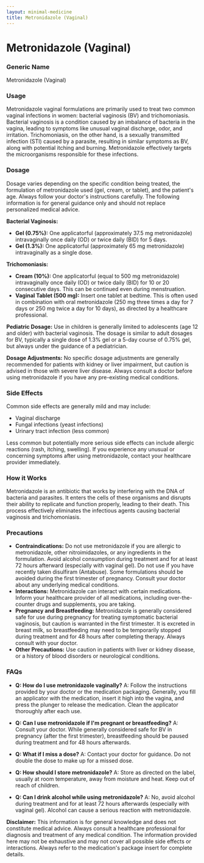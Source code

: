 ```yaml
---
layout: minimal-medicine
title: Metronidazole (Vaginal)
---
```


# Metronidazole (Vaginal)
### Generic Name
Metronidazole (Vaginal)

### Usage
Metronidazole vaginal formulations are primarily used to treat two common vaginal infections in women: bacterial vaginosis (BV) and trichomoniasis.  Bacterial vaginosis is a condition caused by an imbalance of bacteria in the vagina, leading to symptoms like unusual vaginal discharge, odor, and irritation. Trichomoniasis, on the other hand, is a sexually transmitted infection (STI) caused by a parasite, resulting in similar symptoms as BV, along with potential itching and burning.  Metronidazole effectively targets the microorganisms responsible for these infections.


### Dosage

Dosage varies depending on the specific condition being treated, the formulation of metronidazole used (gel, cream, or tablet), and the patient's age.  Always follow your doctor's instructions carefully.  The following information is for general guidance only and should not replace personalized medical advice.

**Bacterial Vaginosis:**

* **Gel (0.75%):** One applicatorful (approximately 37.5 mg metronidazole) intravaginally once daily (OD) or twice daily (BID) for 5 days.
* **Gel (1.3%):** One applicatorful (approximately 65 mg metronidazole) intravaginally as a single dose.

**Trichomoniasis:**

* **Cream (10%):** One applicatorful (equal to 500 mg metronidazole) intravaginally once daily (OD) or twice daily (BID) for 10 or 20 consecutive days.  This can be continued even during menstruation.
* **Vaginal Tablet (500 mg):** Insert one tablet at bedtime.  This is often used in combination with oral metronidazole (250 mg three times a day for 7 days or 250 mg twice a day for 10 days), as directed by a healthcare professional.


**Pediatric Dosage:**  Use in children is generally limited to adolescents (age 12 and older)  with bacterial vaginosis.  The dosage is similar to adult dosages for BV, typically a single dose of 1.3% gel or a 5-day course of 0.75% gel, but always under the guidance of a pediatrician.


**Dosage Adjustments:**  No specific dosage adjustments are generally recommended for patients with kidney or liver impairment, but caution is advised in those with severe liver disease.  Always consult a doctor before using metronidazole if you have any pre-existing medical conditions.


### Side Effects

Common side effects are generally mild and may include:

* Vaginal discharge
* Fungal infections (yeast infections)
* Urinary tract infection (less common)

Less common but potentially more serious side effects can include allergic reactions (rash, itching, swelling).  If you experience any unusual or concerning symptoms after using metronidazole, contact your healthcare provider immediately.

### How it Works

Metronidazole is an antibiotic that works by interfering with the DNA of bacteria and parasites.  It enters the cells of these organisms and disrupts their ability to replicate and function properly, leading to their death. This process effectively eliminates the infectious agents causing bacterial vaginosis and trichomoniasis.


### Precautions

* **Contraindications:**  Do not use metronidazole if you are allergic to metronidazole, other nitroimidazoles, or any ingredients in the formulation. Avoid alcohol consumption during treatment and for at least 72 hours afterward (especially with vaginal gel).  Do not use if you have recently taken disulfiram (Antabuse). Some formulations should be avoided during the first trimester of pregnancy.  Consult your doctor about any underlying medical conditions.
* **Interactions:**  Metronidazole can interact with certain medications.  Inform your healthcare provider of all medications, including over-the-counter drugs and supplements, you are taking.
* **Pregnancy and Breastfeeding:** Metronidazole is generally considered safe for use during pregnancy for treating symptomatic bacterial vaginosis, but caution is warranted in the first trimester.  It is excreted in breast milk, so breastfeeding may need to be temporarily stopped during treatment and for 48 hours after completing therapy.  Always consult with your doctor.
* **Other Precautions:** Use caution in patients with liver or kidney disease, or a history of blood disorders or neurological conditions.


### FAQs

* **Q: How do I use metronidazole vaginally?** A: Follow the instructions provided by your doctor or the medication packaging. Generally, you fill an applicator with the medication, insert it high into the vagina, and press the plunger to release the medication. Clean the applicator thoroughly after each use.

* **Q: Can I use metronidazole if I'm pregnant or breastfeeding?** A:  Consult your doctor. While generally considered safe for BV in pregnancy (after the first trimester), breastfeeding should be paused during treatment and for 48 hours afterwards.

* **Q: What if I miss a dose?** A: Contact your doctor for guidance. Do not double the dose to make up for a missed dose.

* **Q: How should I store metronidazole?** A: Store as directed on the label, usually at room temperature, away from moisture and heat. Keep out of reach of children.

* **Q: Can I drink alcohol while using metronidazole?** A: No, avoid alcohol during treatment and for at least 72 hours afterwards (especially with vaginal gel). Alcohol can cause a serious reaction with metronidazole.  

**Disclaimer:** This information is for general knowledge and does not constitute medical advice. Always consult a healthcare professional for diagnosis and treatment of any medical condition.  The information provided here may not be exhaustive and may not cover all possible side effects or interactions.  Always refer to the medication's package insert for complete details.
